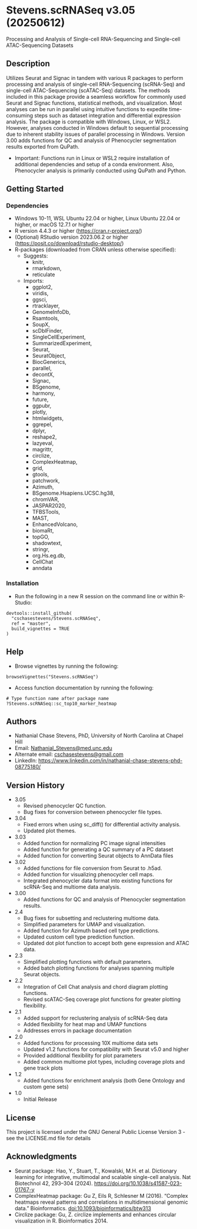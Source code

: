 # Stevens.scRNASeq v3.05 (20250612)

Processing and Analysis of Single-cell RNA-Sequencing and Single-cell ATAC-Sequencing Datasets

## Description

Utilizes Seurat and Signac in tandem with various R packages to perform processing and analysis of single-cell RNA-Sequencing (scRNA-Seq) and single-cell ATAC-Sequencing (scATAC-Seq) datasets.    The methods included in this package provide a seamless workflow for commonly used Seurat and Signac functions, statistical methods, and visualization.    Most analyses can be run in parallel using intuitive functions to expedite time-consuming steps such as dataset integration and differential expression analysis.    The package is compatible with Windows, Linux, or WSL2. However, analyses conducted in Windows default to sequential processing due to inherent stability issues of parallel processing in Windows.    Version 3.00 adds functions for QC and analysis of Phenocycler segmentation results exported from QuPath.

* Important: Functions run in Linux or WSL2 require installation of additional dependencies and setup of a conda environment. Also, Phenocycler analysis is primarily conducted using QuPath and Python.

## Getting Started

### Dependencies
* Windows 10-11, WSL Ubuntu 22.04 or higher, Linux Ubuntu 22.04 or higher, or macOS 12.7.1 or higher
* R version 4.4.3 or higher (https://cran.r-project.org/)
* (Optional) RStudio version 2023.06.2 or higher (https://posit.co/download/rstudio-desktop/)
* R-packages (downloaded from CRAN unless otherwise specified):
    * Suggests: 
        * knitr,
        * rmarkdown,
        * reticulate
    * Imports: 
        * ggplot2,
        * viridis,
        * ggsci,
        * rtracklayer,
        * GenomeInfoDb,
        * Rsamtools,
        * SoupX,
        * scDblFinder,
        * SingleCellExperiment,
        * SummarizedExperiment,
        * Seurat,
        * SeuratObject,
        * BiocGenerics,
        * parallel,
        * decontX,
        * Signac,
        * BSgenome,
        * harmony,
        * future,
        * ggpubr,
        * plotly,
        * htmlwidgets,
        * ggrepel,
        * dplyr,
        * reshape2,
        * lazyeval,
        * magrittr,
        * circlize,
        * ComplexHeatmap,
        * grid,
        * gtools,
        * patchwork,
        * Azimuth,
        * BSgenome.Hsapiens.UCSC.hg38,
        * chromVAR,
        * JASPAR2020,
        * TFBSTools,
        * MAST,
        * EnhancedVolcano,
        * biomaRt,
        * topGO,
        * shadowtext,
        * stringr,
        * org.Hs.eg.db,
        * CellChat
        * anndata

### Installation
* Run the following in a new R session on the command line or within R-Studio:

```
devtools::install_github(
  "cschasestevens/Stevens.scRNASeq", 
  ref = "master", 
  build_vignettes = TRUE
)
```

## Help
* Browse vignettes by running the following:

```
browseVignettes("Stevens.scRNASeq")
```

* Access function documentation by running the following:

```
# Type function name after package name
?Stevens.scRNASeq::sc_top10_marker_heatmap
```

## Authors

* Nathanial Chase Stevens, PhD, University of North Carolina at Chapel Hill
* Email: Nathanial_Stevens@med.unc.edu
* Alternate email: cschasestevens@gmail.com
* LinkedIn: https://www.linkedin.com/in/nathanial-chase-stevens-phd-08775180/

## Version History
* 3.05
    * Revised phenocycler QC function.
    * Bug fixes for conversion between phenocycler file types.
* 3.04
    * Fixed errors when using sc_diff() for differential activity analysis.
    * Updated plot themes.
* 3.03
    * Added function for normalizing PC image signal intensities
    * Added function for generating a QC summary of a PC dataset
    * Added function for converting Seurat objects to AnnData files
* 3.02
    * Added functions for file conversion from Seurat to .h5ad.
    * Added function for visualizing phenocycler cell maps.
    * Integrated phenocycler data format into existing functions for scRNA-Seq and multiome data analysis.
* 3.00
    * Added functions for QC and analysis of Phenocycler segmentation results.
* 2.4
    * Bug fixes for subsetting and reclustering multiome data.
    * Simplified parameters for UMAP and visualization.
    * Added function for Azimuth based cell type predictions.
    * Updated custom cell type prediction function.
    * Updated dot plot function to accept both gene expression and ATAC data.
* 2.3
    * Simplified plotting functions with default parameters.
    * Added batch plotting functions for analyses spanning multiple Seurat objects.
* 2.2
    * Integration of Cell Chat analysis and chord diagram plotting functions.
    * Revised scATAC-Seq coverage plot functions for greater plotting flexibility.
* 2.1
    * Added support for reclustering analysis of scRNA-Seq data
    * Added flexibility for heat map and UMAP functions
    * Addresses errors in package documentation
* 2.0
    * Added functions for processing 10X multiome data sets
    * Updated v1.2 functions for compatibility with Seurat v5.0 and higher
    * Provided additional flexibility for plot parameters
    * Added common multiome plot types, including coverage plots and gene track plots
* 1.2
    * Added functions for enrichment analysis (both Gene Ontology and custom gene sets)
* 1.0
    * Initial Release

## License

This project is licensed under the GNU General Public License Version 3 - see the LICENSE.md file for details

## Acknowledgments

* Seurat package: Hao, Y., Stuart, T., Kowalski, M.H. et al. Dictionary learning for integrative, multimodal and scalable single-cell analysis. Nat Biotechnol 42, 293–304 (2024). https://doi.org/10.1038/s41587-023-01767-y
* ComplexHeatmap package: Gu Z, Eils R, Schlesner M (2016). “Complex heatmaps reveal patterns and correlations in multidimensional genomic data.” Bioinformatics. <doi:10.1093/bioinformatics/btw313>
* Circlize package: Gu, Z. circlize implements and enhances circular visualization in R. Bioinformatics 2014.
